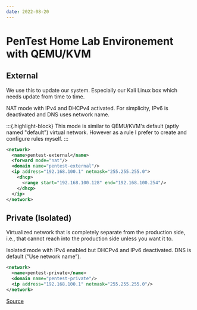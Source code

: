 ```yaml
---
date: 2022-08-20
---
```


PenTest Home Lab Environement with QEMU/KVM
===========================================

External
--------

We use this to update our system. Especially our Kali Linux box which
needs update from time to time.

NAT mode with IPv4 and DHCPv4 activated. For simplicity, IPv6 is
deactivated and DNS uses network name.

:::{.highlight-block}
This mode is similar to QEMU/KVM's default (aptly
named "default") virtual network. However as a rule I prefer to create
and configure rules myself.
:::

``` xml
<network>
  <name>pentest-external</name>
  <forward mode="nat"/>
  <domain name="pentest-external"/>
  <ip address="192.168.100.1" netmask="255.255.255.0">
    <dhcp>
      <range start="192.168.100.128" end="192.168.100.254"/>
    </dhcp>
  </ip>
</network>
```

Private (Isolated)
------------------

Virtualized network that is completely separate from the production
side, i.e., that cannot reach into the production side unless you want
it to.

Isolated mode with IPv4 enabled but DHCPv4 and IPv6 deactivated. DNS is
default (“Use network name”).

``` xml
<network>
  <name>pentest-private</name>
  <domain name="pentest-private"/>
  <ip address="192.168.100.1" netmask="255.255.255.0"/>
</network>
```

[Source](https://wiki.libvirt.org/page/VirtualNetworking#Virtual_Networking)
